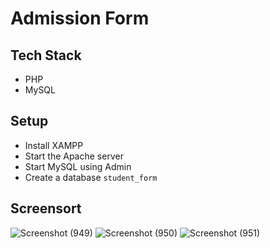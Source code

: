 # Admission Form

## Tech Stack

* PHP
* MySQL

## Setup

* Install XAMPP
* Start the Apache server
* Start MySQL using Admin
* Create a database `student_form`

## Screensort

![Screenshot (949)](https://github.com/imran120198/PHP/assets/99397606/92b09a27-8a22-4ca1-80e0-45a6f196b983)
![Screenshot (950)](https://github.com/imran120198/PHP/assets/99397606/aaf7a3d5-3f5b-41cb-a81c-018ef8d72f87)
![Screenshot (951)](https://github.com/imran120198/PHP/assets/99397606/ac83caa5-5776-47e8-b34e-3340cdd6e2c0)


